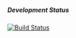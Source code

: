 ##### Development Status
[![Build Status](https://travis-ci.org/garritfra/Portfolio.svg?branch=Development)](https://travis-ci.org/garritfra/Portfolio)
